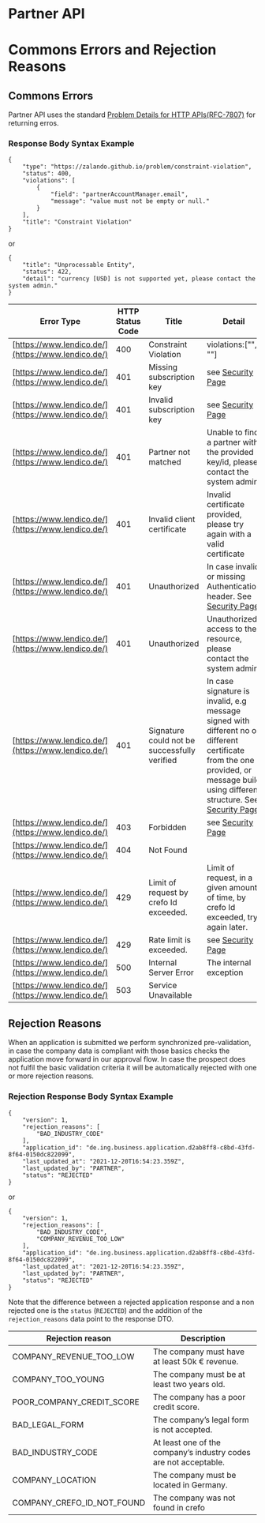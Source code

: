 
# Partner API
# Commons Errors and Rejection Reasons
## Commons Errors 
Partner API uses the standard [Problem Details for HTTP APIs(RFC-7807)](https://datatracker.ietf.org/doc/html/rfc7807) for returning erros.
### Response Body Syntax Example
```
{
    "type": "https://zalando.github.io/problem/constraint-violation",
    "status": 400,
    "violations": [
        {
            "field": "partnerAccountManager.email",
            "message": "value must not be empty or null."
        }
    ],
    "title": "Constraint Violation"
}
```
or
```
{
    "title": "Unprocessable Entity",
    "status": 422,
    "detail": "currency [USD] is not supported yet, please contact the system admin."
}
```

| Error Type                                         | HTTP Status Code | Title                                        | Detail                                                                                                                                                                                          | Description  |
|----------------------------------------------------|------------------|----------------------------------------------|-------------------------------------------------------------------------------------------------------------------------------------------------------------------------------------------------|--------------|
| [https://www.lendico.de/](https://www.lendico.de/) | 400              | Constraint Violation                         | violations:\["", ""\]                                                                                                                                                                           | Client error |
| [https://www.lendico.de/](https://www.lendico.de/) | 401              | Missing subscription key                     | see [Security Page](Security.md)                                                                                                                                                                | Client error |
| [https://www.lendico.de/](https://www.lendico.de/) | 401              | Invalid subscription key                     | see [Security Page](Security.md)                                                                                                                                                                | Client error |
| [https://www.lendico.de/](https://www.lendico.de/) | 401              | Partner not matched                          | Unable to find a partner with the provided key/id, please contact the system admin                                                                                                              | Client error |
| [https://www.lendico.de/](https://www.lendico.de/) | 401              | Invalid client certificate                   | Invalid certificate provided, please try again with a valid certificate                                                                                                                         | Client error |
| [https://www.lendico.de/](https://www.lendico.de/) | 401              | Unauthorized                                 | In case invalid or missing Authentication header. See [Security Page](Security.md)                                                                                                              | Client error |
| [https://www.lendico.de/](https://www.lendico.de/) | 401              | Unauthorized                                 | Unauthorized access to the resource, please contact the system admin.                                                                                                                           | Client error |
| [https://www.lendico.de/](https://www.lendico.de/) | 401              | Signature could not be successfully verified | In case signature is invalid, e.g message signed with different no or different certificate from the one provided, or message build using different structure. See [Security Page](Security.md) | Client error |
| [https://www.lendico.de/](https://www.lendico.de/) | 403              | Forbidden                                    | see [Security Page](Security.md)                                                                                                                                                                | Client error |
| [https://www.lendico.de/](https://www.lendico.de/) | 404              | Not Found                                    |                                                                                                                                                                                                 | Client error |
| [https://www.lendico.de/](https://www.lendico.de/) | 429              | Limit of request by crefo Id exceeded.       | Limit of request, in a given amount of time, by crefo Id exceeded, try again later.                                                                                                             | Client error |
| [https://www.lendico.de/](https://www.lendico.de/) | 429              | Rate limit is exceeded.                      | see [Security Page](Security.md)                                                                                                                                                                | Client error |
| [https://www.lendico.de/](https://www.lendico.de/) | 500              | Internal Server Error                        | The internal exception                                                                                                                                                                          | Server error |
| [https://www.lendico.de/](https://www.lendico.de/) | 503              | Service Unavailable                          |                                                                                                                                                                                                 | Server error |

## Rejection Reasons

When an application is submitted we perform synchronized pre-validation, in case the company data is compliant with those basics checks the application move forward in our approval flow.
In case the prospect does not fulfil the basic validation criteria it will be automatically rejected with one or more rejection reasons.

### Rejection Response Body Syntax Example

```
{
    "version": 1,
    "rejection_reasons": [
        "BAD_INDUSTRY_CODE"
    ],
    "application_id": "de.ing.business.application.d2ab8ff8-c8bd-43fd-8f64-0150dc822099",
    "last_updated_at": "2021-12-20T16:54:23.359Z",
    "last_updated_by": "PARTNER",
    "status": "REJECTED"
}
```
or
```
{
    "version": 1,
    "rejection_reasons": [
        "BAD_INDUSTRY_CODE",
        "COMPANY_REVENUE_TOO_LOW"
    ],
    "application_id": "de.ing.business.application.d2ab8ff8-c8bd-43fd-8f64-0150dc822099",
    "last_updated_at": "2021-12-20T16:54:23.359Z",
    "last_updated_by": "PARTNER",
    "status": "REJECTED"
}
```

Note that the difference between a rejected application response and a non rejected one is the `status` (`REJECTED`) and the addition of the `rejection_reasons` data point to the response DTO.

                                                                         
| Rejection reason           | Description                                                      |
|----------------------------|------------------------------------------------------------------|
| COMPANY_REVENUE_TOO_LOW    | The company must have at least 50k € revenue.                    |
| COMPANY_TOO_YOUNG          | The company must be at least two years old.                      |
| POOR_COMPANY_CREDIT_SCORE  | The company has a poor credit score.                             |
| BAD_LEGAL_FORM             | The company’s legal form is not accepted.                        |
| BAD_INDUSTRY_CODE          | At least one of the company’s industry codes are not acceptable. |
| COMPANY_LOCATION           | The company must be located in Germany.                          |
| COMPANY_CREFO_ID_NOT_FOUND | The company was not found in crefo                               |
